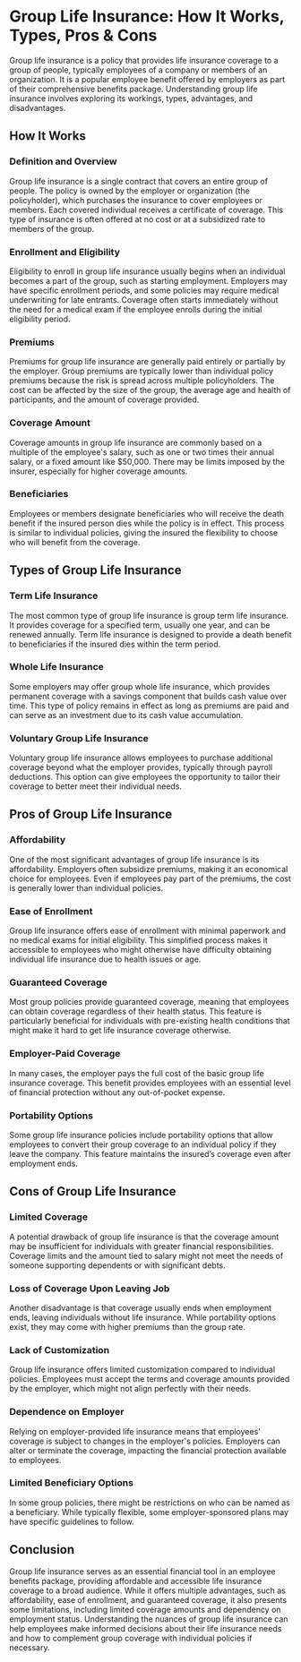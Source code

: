 # Group Life Insurance: How It Works, Types, Pros & Cons

Group life insurance is a policy that provides life insurance coverage to a group of people, typically employees of a company or members of an organization. It is a popular employee benefit offered by employers as part of their comprehensive benefits package. Understanding group life insurance involves exploring its workings, types, advantages, and disadvantages.

## How It Works

### Definition and Overview

Group life insurance is a single contract that covers an entire group of people. The policy is owned by the employer or organization (the policyholder), which purchases the insurance to cover employees or members. Each covered individual receives a certificate of coverage. This type of insurance is often offered at no cost or at a subsidized rate to members of the group.

### Enrollment and Eligibility

Eligibility to enroll in group life insurance usually begins when an individual becomes a part of the group, such as starting employment. Employers may have specific enrollment periods, and some policies may require medical underwriting for late entrants. Coverage often starts immediately without the need for a medical exam if the employee enrolls during the initial eligibility period.

### Premiums

Premiums for group life insurance are generally paid entirely or partially by the employer. Group premiums are typically lower than individual policy premiums because the risk is spread across multiple policyholders. The cost can be affected by the size of the group, the average age and health of participants, and the amount of coverage provided.

### Coverage Amount

Coverage amounts in group life insurance are commonly based on a multiple of the employee's salary, such as one or two times their annual salary, or a fixed amount like $50,000. There may be limits imposed by the insurer, especially for higher coverage amounts.

### Beneficiaries

Employees or members designate beneficiaries who will receive the death benefit if the insured person dies while the policy is in effect. This process is similar to individual policies, giving the insured the flexibility to choose who will benefit from the coverage.

## Types of Group Life Insurance

### Term Life Insurance

The most common type of group life insurance is group term life insurance. It provides coverage for a specified term, usually one year, and can be renewed annually. Term life insurance is designed to provide a death benefit to beneficiaries if the insured dies within the term period.

### Whole Life Insurance

Some employers may offer group whole life insurance, which provides permanent coverage with a savings component that builds cash value over time. This type of policy remains in effect as long as premiums are paid and can serve as an investment due to its cash value accumulation.

### Voluntary Group Life Insurance

Voluntary group life insurance allows employees to purchase additional coverage beyond what the employer provides, typically through payroll deductions. This option can give employees the opportunity to tailor their coverage to better meet their individual needs.

## Pros of Group Life Insurance

### Affordability

One of the most significant advantages of group life insurance is its affordability. Employers often subsidize premiums, making it an economical choice for employees. Even if employees pay part of the premiums, the cost is generally lower than individual policies.

### Ease of Enrollment

Group life insurance offers ease of enrollment with minimal paperwork and no medical exams for initial eligibility. This simplified process makes it accessible to employees who might otherwise have difficulty obtaining individual life insurance due to health issues or age.

### Guaranteed Coverage

Most group policies provide guaranteed coverage, meaning that employees can obtain coverage regardless of their health status. This feature is particularly beneficial for individuals with pre-existing health conditions that might make it hard to get life insurance coverage otherwise.

### Employer-Paid Coverage

In many cases, the employer pays the full cost of the basic group life insurance coverage. This benefit provides employees with an essential level of financial protection without any out-of-pocket expense.

### Portability Options

Some group life insurance policies include portability options that allow employees to convert their group coverage to an individual policy if they leave the company. This feature maintains the insured’s coverage even after employment ends.

## Cons of Group Life Insurance

### Limited Coverage

A potential drawback of group life insurance is that the coverage amount may be insufficient for individuals with greater financial responsibilities. Coverage limits and the amount tied to salary might not meet the needs of someone supporting dependents or with significant debts.

### Loss of Coverage Upon Leaving Job

Another disadvantage is that coverage usually ends when employment ends, leaving individuals without life insurance. While portability options exist, they may come with higher premiums than the group rate.

### Lack of Customization

Group life insurance offers limited customization compared to individual policies. Employees must accept the terms and coverage amounts provided by the employer, which might not align perfectly with their needs.

### Dependence on Employer

Relying on employer-provided life insurance means that employees' coverage is subject to changes in the employer's policies. Employers can alter or terminate the coverage, impacting the financial protection available to employees.

### Limited Beneficiary Options

In some group policies, there might be restrictions on who can be named as a beneficiary. While typically flexible, some employer-sponsored plans may have specific guidelines to follow.

## Conclusion

Group life insurance serves as an essential financial tool in an employee benefits package, providing affordable and accessible life insurance coverage to a broad audience. While it offers multiple advantages, such as affordability, ease of enrollment, and guaranteed coverage, it also presents some limitations, including limited coverage amounts and dependency on employment status. Understanding the nuances of group life insurance can help employees make informed decisions about their life insurance needs and how to complement group coverage with individual policies if necessary.